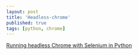 ```yaml
---
layout: post
title: 'Headless-chrome'
published: true
tags: [python, chrome]
---
```


[Running headless Chrome with Selenium in Python](https://medium.com/@pyzzled/running-headless-chrome-with-selenium-in-python-3f42d1f5ff1d)

